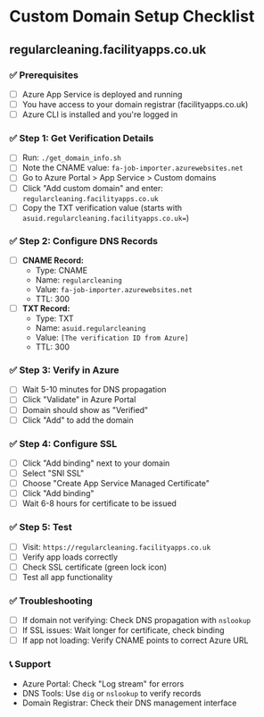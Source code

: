 # Custom Domain Setup Checklist
## regularcleaning.facilityapps.co.uk

### ✅ Prerequisites
- [ ] Azure App Service is deployed and running
- [ ] You have access to your domain registrar (facilityapps.co.uk)
- [ ] Azure CLI is installed and you're logged in

### ✅ Step 1: Get Verification Details
- [ ] Run: `./get_domain_info.sh`
- [ ] Note the CNAME value: `fa-job-importer.azurewebsites.net`
- [ ] Go to Azure Portal > App Service > Custom domains
- [ ] Click "Add custom domain" and enter: `regularcleaning.facilityapps.co.uk`
- [ ] Copy the TXT verification value (starts with `asuid.regularcleaning.facilityapps.co.uk=`)

### ✅ Step 2: Configure DNS Records
- [ ] **CNAME Record:**
  - Type: CNAME
  - Name: `regularcleaning`
  - Value: `fa-job-importer.azurewebsites.net`
  - TTL: 300
- [ ] **TXT Record:**
  - Type: TXT
  - Name: `asuid.regularcleaning`
  - Value: `[The verification ID from Azure]`
  - TTL: 300

### ✅ Step 3: Verify in Azure
- [ ] Wait 5-10 minutes for DNS propagation
- [ ] Click "Validate" in Azure Portal
- [ ] Domain should show as "Verified"
- [ ] Click "Add" to add the domain

### ✅ Step 4: Configure SSL
- [ ] Click "Add binding" next to your domain
- [ ] Select "SNI SSL"
- [ ] Choose "Create App Service Managed Certificate"
- [ ] Click "Add binding"
- [ ] Wait 6-8 hours for certificate to be issued

### ✅ Step 5: Test
- [ ] Visit: `https://regularcleaning.facilityapps.co.uk`
- [ ] Verify app loads correctly
- [ ] Check SSL certificate (green lock icon)
- [ ] Test all app functionality

### ✅ Troubleshooting
- [ ] If domain not verifying: Check DNS propagation with `nslookup`
- [ ] If SSL issues: Wait longer for certificate, check binding
- [ ] If app not loading: Verify CNAME points to correct Azure URL

### 📞 Support
- Azure Portal: Check "Log stream" for errors
- DNS Tools: Use `dig` or `nslookup` to verify records
- Domain Registrar: Check their DNS management interface
